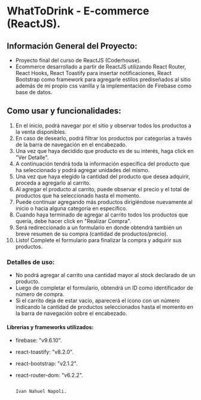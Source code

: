 
# WhatToDrink - E-commerce (ReactJS).

## Información General del Proyecto:
- Proyecto final del curso de ReactJS (Coderhouse). 
- Ecommerce desarrollado a partir de ReactJS utilizando React Router, React Hooks, React Toastify para insertar notificaciones, React Bootstrap como framework para agregarle estilos prediseñados al sitio además de mi propio css vanilla y la implementación de Firebase como base de datos.

## Como usar y funcionalidades:
1.  En el inicio, podrá navegar por el sitio y observar todos los productos a la venta disponibles.
2.  En caso de desearlo, podrá filtrar los productos por categorías a través de la barra de navegación en el encabezado.
3.  Una vez que haya decidido que producto es de su interés, haga click en "Ver Detalle".
4.  A continuación tendrá toda la información específica del producto que ha seleccionado y podrá agregar unidades del mismo.
5.  Una vez que haya elegido la cantidad del producto que desea adquirir, proceda a agregarlo al carrito.
6.  Al agregar el producto al carrito, puede observar el precio y el total de productos que ha seleccionado hasta el momento.
7.  Puede continuar agregando más productos dirigiéndose nuevamente al inicio o hacia alguna categoría en específico.
8.  Cuando haya terminado de agregar al carrito todos los productos que quería, debe hacer click en "Realizar Compra".
9.  Será redireccionado a un formulario en donde obtendrá también un breve resumen de su compra (cantidad de productos/precio).
10.  Listo! Complete el formulario para finalizar la compra y adquirir sus productos.

### Detalles de uso:
- No podrá agregar al carrito una cantidad mayor al stock declarado de un producto.
- Luego de completar el formulario, obtendrá un ID como identificador de número de compra.
- Si el carrito deja de estar vacio, aparecerá el icono con un número indicando la cantidad de productos seleccionados hasta el momento en la barra de navegación sobre el encabezado.

#### Librerias y frameworks utilizados:
- firebase: "v9.6.10".
- react-toastify: "v8.2.0".
- react-bootstrap: "v2.1.2".
- react-router-dom: "v6.2.2".

                                                                                Ivan Nahuel Napoli.
